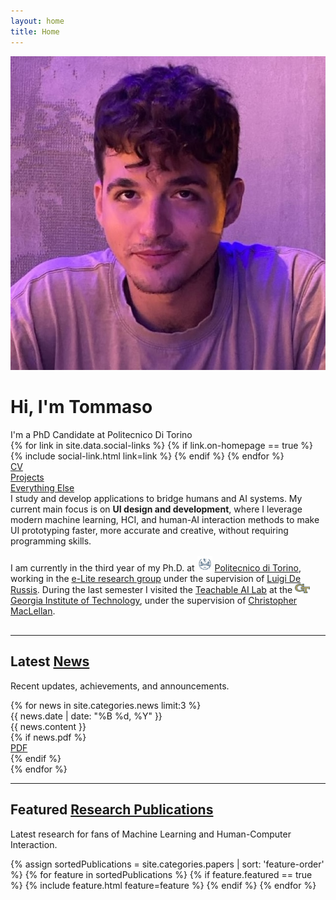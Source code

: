 ```yaml
---
layout: home
title: Home
---
```


<div id="intro-wrapper" class="l-text">
	<div id="intro-title-wrapper">
		<div id="intro-image-wrapper">
			<img id="intro-image" src="/images/portrait.jpeg"></div>
		<div id="intro-title-text-wrapper">
			<h1 id="intro-title">Hi, I'm Tommaso</h1>
			<div id="intro-subtitle">I'm a PhD Candidate at Politecnico Di Torino</div>
			<div id="intro-title-socials">
				{% for link in site.data.social-links %}
					{% if link.on-homepage == true %}
						{% include social-link.html link=link %}
					{% endif %}
				{% endfor %}
			</div>
		</div>
	</div>
	<!-- <hr class="l-middle home-hr"> -->
	<div id="everything-else" class="l-middle">
		<a href="{{ site.url }}/cv"><div><i class="fa fa-portrait icon icon-right-space"></i>CV</div></a>
		<a href="{{ site.url }}/projects"><div><i class="fa fa-shapes icon icon-right-space"></i>Projects</div></a>
		<a href="{{ site.url }}/everything-else"><div><i class="fa fa-list-ul icon icon-right-space"></i>Everything Else</div></a>
	</div>
<div> I study and develop applications to bridge humans and AI systems. My current main focus is on <b>UI design and development</b>, where I leverage modern machine learning, HCI, and human-AI interaction methods to make UI prototyping faster, more accurate and creative, without requiring programming skills.
	<div style="height: 1rem"></div>
<div>
    I am currently in the third year of my Ph.D. at <img class="intro-logo" style="width: 24px;" src="/images/polito.jpeg"> <a href="https://www.polito.it/"> Politecnico di Torino</a>, working in the <a href="https://elite.polito.it/">e-Lite research group</a> under the supervision of <a href="https://www.polito.it/personale?p=luigi.derussis">Luigi De Russis</a>. During the last semester I visited the <a href="https://tail.cc.gatech.edu/">Teachable AI Lab</a> at the <a href="https://www.gatech.edu/"> <img class="intro-logo" style="width: 24px;" src="/images/gatech.svg"> Georgia Institute of Technology</a>, under the supervision of <a href="https://chrismaclellan.com/">Christopher MacLellan</a>.
</div>
	<div style="height: 1rem"></div>
</div>

<hr class="l-middle home-hr">
<h2 class="feature-title">Latest <a href="{{ site.url }}/news">News</a></h2>

<p class="feature-text">
	Recent updates, achievements, and announcements.
</p>

<div class="news-wrapper l-page">
    {% for news in site.categories.news limit:3 %}
    <div class="news-item">
        <div class="news-content-wrapper">
            <div class="news-date">{{ news.date | date: "%B %d, %Y" }}</div>
            <div class="news-content">{{ news.content }}</div>
        </div>
        {% if news.pdf %}
        <div class="cover-links">
            <span class="pub-misc">
                <a href="{{ news.pdf }}">
                    <i class="fas fa-file-pdf" aria-hidden="true"></i> PDF
                </a>
            </span>
        </div>
        {% endif %}
    </div>
    {% endfor %}
</div>

<hr class="l-middle home-hr">
<h2 class="feature-title">Featured <a href="/cv/#publications">Research Publications</a></h2>

<p class="feature-text">
	Latest research for fans of Machine Learning and Human-Computer Interaction.
</p>

<div class="cover-wrapper cover-wrapper-3-col l-page">
	{% assign sortedPublications = site.categories.papers | sort: 'feature-order' %}
	{% for feature in sortedPublications %}
		{% if feature.featured == true %}
			{% include feature.html feature=feature %}
		{% endif %}
	{% endfor %}
</div>

<br>



